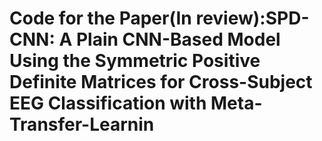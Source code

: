 # Code for the Paper(In review):SPD-CNN: A Plain CNN-Based Model Using the Symmetric Positive Definite Matrices for Cross-Subject EEG Classification with Meta-Transfer-Learnin
